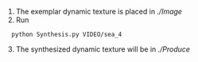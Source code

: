 1. The exemplar dynamic texture is placed in *./Image*
2. Run 
```
  python Synthesis.py VIDEO/sea_4
```
3. The synthesized dynamic texture will be in *./Produce*
